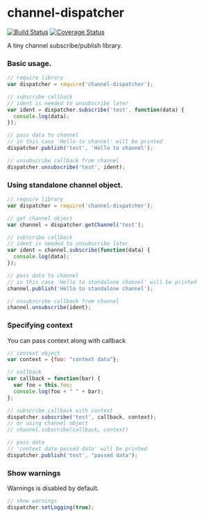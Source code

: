 # channel-dispatcher
[![Build Status](https://travis-ci.org/berezinmv/channel-dispatcher.svg?branch=master)](https://travis-ci.org/berezinmv/channel-dispatcher)
[![Coverage Status](https://coveralls.io/repos/github/berezinmv/channel-dispatcher/badge.svg?branch=dev)](https://coveralls.io/github/berezinmv/channel-dispatcher?branch=dev)

A tiny channel subscribe/publish library.

### Basic usage.

```javascript
// require library
var dispatcher = require('channel-dispatcher');

// subscribe callback
// ident is needed to unsubscribe later
var ident = dispatcher.subscribe('test', function(data) {
  console.log(data);
});

// pass data to channel
// in this case 'Hello to channel' will be printed
dispatcher.publish('test', 'Hello to channel');

// unsubscribe callback from channel
dispatcher.unsubscribe('test', ident);
```

### Using standalone channel object.

```javascript
// require library
var dispatcher = require('channel-dispatcher');

// get channel object
var channel = dispatcher.getChannel('test');

// subscribe callback
// ident is needed to unsubscribe later
var ident = channel.subscribe(function(data) {
  console.log(data);
});

// pass data to channel
// in this case 'Hello to standalone channel' will be printed
channel.publish('Hello to standalone channel');

// unsubscribe callback from channel
channel.unsubscribe(ident);
```

### Specifying context
You can pass context along with callback
```javascript
// context object
var context = {foo: "context data"};

// callback
var callback = function(bar) {
  var foo = this.foo;
  console.log(foo + " " + bar);
};

// subscribe callback with context
dispatcher.subscribe('test', callback, context);
// or using channel object
// channel.subscribe(callback, context)

// pass data
// 'context data passed data' will be printed
dispatcher.publish('test', "passed data");
```

### Show warnings
Warnings is disabled by default.
```javascript
// show warnings
dispatcher.setLogging(true);
```
